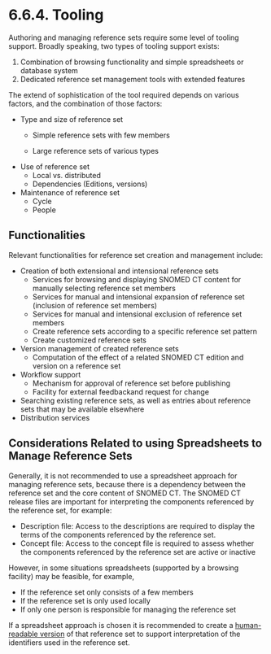 # 6.6.4. Tooling

Authoring and managing reference sets require some level of tooling support. Broadly speaking, two types of tooling support exists:

  1. Combination of browsing functionality and simple spreadsheets or database system
  2. Dedicated reference set management tools with extended features

The extend of sophistication of the tool required depends on various factors, and the combination of those factors:

  * Type and size of reference set
    * Simple reference sets with few members  

    * Large reference sets of various types
  * Use of reference set
    * Local vs. distributed
    * Dependencies (Editions, versions)
  * Maintenance of reference set
    * Cycle
    * People

## Functionalities

Relevant functionalities for reference set creation and management include:

  * Creation of both extensional and intensional reference sets
    * Services for browsing and displaying SNOMED CT content for manually selecting reference set members
    * Services for manual and intensional expansion of reference set (inclusion of reference set members)
    * Services for manual and intensional exclusion of reference set members
    * Create reference sets according to a specific reference set pattern
    * Create customized reference sets
  * Version management of created reference sets
    * Computation of the effect of a related SNOMED CT edition and version on a reference set 
  * Workflow support
    * Mechanism for approval of reference set before publishing 
    * Facility for external feedbackand request for change
  * Searching existing reference sets, as well as entries about reference sets that may be available elsewhere
  * Distribution services

## Considerations Related to using Spreadsheets to Manage Reference Sets

Generally, it is not recommended to use a spreadsheet approach for managing reference sets, because there is a dependency between the reference set and the core content of SNOMED CT. The SNOMED CT release files are important for interpreting the components referenced by the reference set, for example:

  * Description file: Access to the descriptions are required to display the terms of the components referenced by the reference set.
  * Concept file: Access to the concept file is required to assess whether the components referenced by the reference set are active or inactive

However, in some situations spreadsheets (supported by a browsing facility) may be feasible, for example,

  * If the reference set only consists of a few members
  * If the reference set is only used locally
  * If only one person is responsible for managing the reference set

If a spreadsheet approach is chosen it is recommended to create a [human-readable version](5.10-Human-Readable-Reference-Set_35985676.html) of that reference set to support interpretation of the identifiers used in the reference set.
